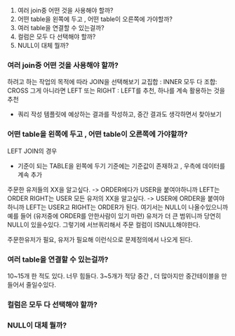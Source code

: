 1. 여러 join중 어떤 것을 사용해야 할까?
2. 어떤 table을 왼쪽에 두고 , 어떤 table이 오른쪽에 가야할까?
3. 여러 table을 연결할 수 있는걸까?
4. 컬럼은 모두 다 선택해야 할까?
5. NULL이 대체 뭘까?
### 여러 join중 어떤 것을 사용해야 할까?
하려고 하는 작업의 목적에 따라 JOIN을 선택해보기
	 교집합 : INNER
	 모두 다 조합: CROSS
	 그게 아니라면 LEFT 또는 RIGHT : LEFT를 추천, 하나를 계속 활용하는 것을 추천
- 쿼리 작성 템플릿에 예상하는 결과를 작성하고, 중간 결과도 생각하면서 찾아보기

### 어떤 table을 왼쪽에 두고 , 어떤 table이 오른쪽에 가야할까?
LEFT JOIN의 경우
 - 기준이 되는 TABLE을 왼쪽에 두기
기준에는 기준값이 존재하고 , 우측에 데이터를 계속 추가

주문한 유저들의 XX을 알고싶다. -> ORDER에다가 USER을 붙여야하니까
LEFT는 ORDER RIGHT는 USER
모든 유저의 XX을 알고싶다. -> USER에 ORDER을 붙여야하니까
LEFT는 USER고 RIGHT는 ORDER가 된다.
여기서는 NULL이 나올수있으니까 예를 들어 (유저중에 ORDER를 안한사람이 있기 마련)
유저가 더 큰 범위니까 당연히 NULL이 있을수있다.
그렇기에 서브쿼리해서 주문 컬럼이 ISNULL해야한다.

주문한유저가 필요, 유저가 필요해 이런식으로 문제정의에서 나오게 된다.

### 여러 table을 연결할 수 있는걸까?
10~15개 한 적도 있다. 너무 힘들다.
3~5개가 적당 중간 , 더 많아지만 중간테이블을 만들어서 줄일수있다.
### 컬럼은 모두 다 선택해야 할까?


### NULL이 대체 뭘까?